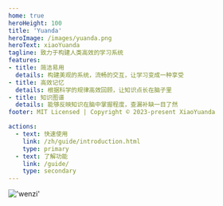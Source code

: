 ```yaml
---
home: true
heroHeight: 100
title: 'Yuanda'
heroImage: /images/yuanda.png
heroText: xiaoYuanda
tagline: 致力于构建人类高效的学习系统
features:
- title: 简洁易用
  details: 构建美观的系统，流畅的交互，让学习变成一种享受
- title: 高效记忆
  details: 根据科学的规律高效回顾，让知识点长在脑子里
- title: 知识图谱
  details: 能够反映知识在脑中掌握程度，查漏补缺一目了然
footer: MIT Licensed | Copyright © 2023-present XiaoYuanda

actions:
  - text: 快速使用
    link: /zh/guide/introduction.html
    type: primary
  - text: 了解功能
    link: /guide/
    type: secondary
---
```

!['wenzi'](/images/img.png "相对路径演示")
